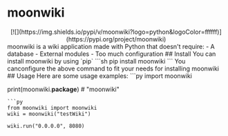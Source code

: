 # moonwiki
<center>
[![](https://img.shields.io/pypi/v/moonwiki?logo=python&logoColor=ffffff)](https://pypi.org/project/moonwiki)
</center>
moonwiki is a wiki application made with Python that doesn't require:
- A database
- External modules
- Too much configuration
## Install
You can install moonwiki by using `pip`
```sh
pip install moonwiki
```
You canconfigure the above command to fit your needs for installing moonwiki
## Usage
Here are some usage examples:
```py
import moonwiki

print(moonwiki.__package__) # "moonwiki"
```
```py
from moonwiki import moonwiki
wiki = moonwiki("testWiki")

wiki.run("0.0.0.0", 8080)
```